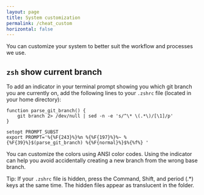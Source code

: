 ```yaml
---
layout: page
title: System customization
permalink: /cheat_custom
horizontal: false
---
```


You can customize your system to better suit the workflow and processes we use.

## `zsh` show current branch

To add an indicator in your terminal prompt showing you which git branch you are currently on, add the following lines to your `.zshrc` file (located in your home directory):

```
function parse_git_branch() {
    git branch 2> /dev/null | sed -n -e 's/^\* \(.*\)/[\1]/p'
}

setopt PROMPT_SUBST
export PROMPT='%{%F{243}%}%n %{%F{197}%}%~ %{%F{39}%}$(parse_git_branch) %{%F{normal}%}$%{%f%} '
```

You can customize the colors using ANSI color codes. Using the indicator can help you avoid accidentally creating a new branch from the wrong base branch.

Tip: If your `.zshrc` file is hidden, press the Command, Shift, and period (.*) keys at the same time. The hidden files appear as translucent in the folder.
